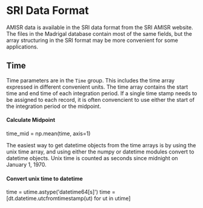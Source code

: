 # SRI Data Format

AMISR data is available in the SRI data format from the SRI AMISR website.  The files in the Madrigal database contain most of the same fields, but the array structuring in the SRI format may be more convenient for some applications.

## Time
Time parameters are in the `Time` group.  This includes the time array expressed in different convenient units.  The time array contains the start time and end time of each integration period.  If a single time stamp needs to be assigned to each record, it is often convencient to use either the start of the integration period or the midpoint.
#### Calculate Midpoint
time_mid = np.mean(time, axis=1)

The easiest way to get datetime objects from the time arrays is by using the unix time array, and using either the numpy or datetime modules convert to datetime objects.  Unix time is counted as seconds since midnight on January 1, 1970.
#### Convert unix time to datetime
time = utime.astype('datetime64[s]')
time = [dt.datetime.utcfromtimestamp(ut) for ut in utime]